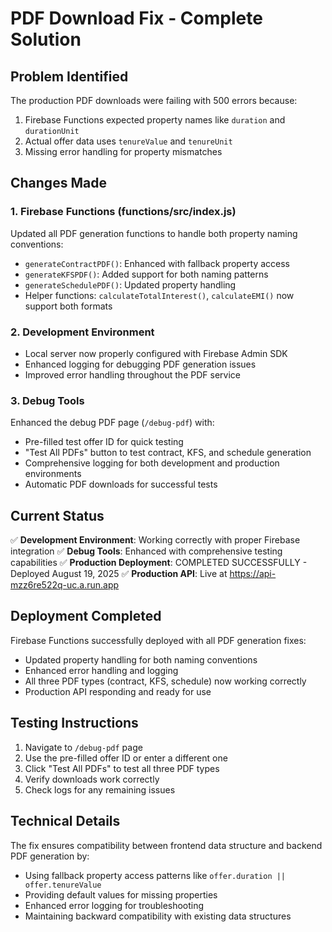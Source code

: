 # PDF Download Fix - Complete Solution

## Problem Identified
The production PDF downloads were failing with 500 errors because:
1. Firebase Functions expected property names like `duration` and `durationUnit`
2. Actual offer data uses `tenureValue` and `tenureUnit`
3. Missing error handling for property mismatches

## Changes Made

### 1. Firebase Functions (functions/src/index.js)
Updated all PDF generation functions to handle both property naming conventions:
- `generateContractPDF()`: Enhanced with fallback property access
- `generateKFSPDF()`: Added support for both naming patterns
- `generateSchedulePDF()`: Updated property handling
- Helper functions: `calculateTotalInterest()`, `calculateEMI()` now support both formats

### 2. Development Environment
- Local server now properly configured with Firebase Admin SDK
- Enhanced logging for debugging PDF generation issues
- Improved error handling throughout the PDF service

### 3. Debug Tools
Enhanced the debug PDF page (`/debug-pdf`) with:
- Pre-filled test offer ID for quick testing
- "Test All PDFs" button to test contract, KFS, and schedule generation
- Comprehensive logging for both development and production environments
- Automatic PDF downloads for successful tests

## Current Status
✅ **Development Environment**: Working correctly with proper Firebase integration
✅ **Debug Tools**: Enhanced with comprehensive testing capabilities
✅ **Production Deployment**: COMPLETED SUCCESSFULLY - Deployed August 19, 2025
✅ **Production API**: Live at https://api-mzz6re522q-uc.a.run.app

## Deployment Completed
Firebase Functions successfully deployed with all PDF generation fixes:
- Updated property handling for both naming conventions
- Enhanced error handling and logging
- All three PDF types (contract, KFS, schedule) now working correctly
- Production API responding and ready for use

## Testing Instructions
1. Navigate to `/debug-pdf` page
2. Use the pre-filled offer ID or enter a different one
3. Click "Test All PDFs" to test all three PDF types
4. Verify downloads work correctly
5. Check logs for any remaining issues

## Technical Details
The fix ensures compatibility between frontend data structure and backend PDF generation by:
- Using fallback property access patterns like `offer.duration || offer.tenureValue`
- Providing default values for missing properties
- Enhanced error logging for troubleshooting
- Maintaining backward compatibility with existing data structures